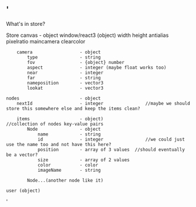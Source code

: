 
'
-----------------------------------
What's in store?

Store
    canvas                      - object
        window/react3 (object)
            width
            height
            antialias
            pixelratio
            maincamera
            clearcolor

        camera                  - object
            type                - string
            fov                 - {object} number
            aspect              - integer (maybe float works too)
            near                - integer
            far                 - string
            nameposition        - vector3
            lookat              - vector3
        
    nodes                       - object   
        nextId                  - integer                //maybe we should store this somewhere else and keep the items clean?
        
        items                   - object)                                   //collection of nodes key-value pairs
            Node                - object    
                name            - string
                id              - integer                //we could just use the name too and not have this here?
                position        - array of 3 values  //should eventually be a vector?
                size            - array of 2 values
                color           - color
                imageName       - string
        
            Node...(another node like it)
        
    user (object)
        
'

